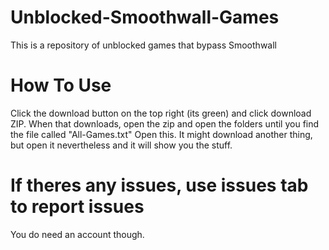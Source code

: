 # Unblocked-Smoothwall-Games
This is a repository of unblocked games that bypass Smoothwall

# How To Use
Click the download button on the top right (its green) and click download ZIP. When that downloads, open the zip and open the folders until you find the file called "All-Games.txt" Open this. It might download another thing, but open it nevertheless and it will show you the stuff.

# If theres any issues, use issues tab to report issues
You do need an account though.
